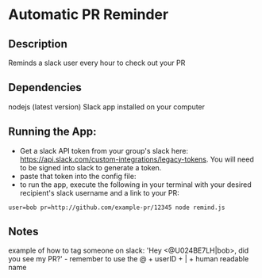 # Automatic PR Reminder

## Description
Reminds a slack user every hour to check out your PR

## Dependencies
nodejs (latest version)
Slack app installed on your computer

## Running the App: 
- Get a slack API token from your group's slack here: https://api.slack.com/custom-integrations/legacy-tokens. You will need to be signed into slack to generate a token.
- paste that token into the config file:
- to run the app, execute the following in your terminal with your desired recipient's slack username and a link to your PR:
```
user=bob pr=http://github.com/example-pr/12345 node remind.js 
```

## Notes
example of how to tag someone on slack: 'Hey <@U024BE7LH|bob>, did you see my PR?' - remember to use the @ + userID + | + human readable name
